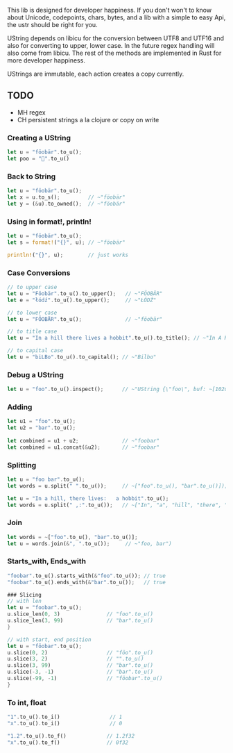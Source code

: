 
This lib is designed for developer happiness. If you don't won't to know about Unicode, codepoints, chars, bytes, and a lib with a simple to easy Api, the ustr should be right for you.

UString depends on libicu for the conversion between UTF8 and UTF16 and also for converting to upper, lower case.
In the future regex handling will also come from libicu. The rest of the methods are implemented in Rust for more developer happiness.

UStrings are immutable, each action creates a copy currently. 

## TODO
- MH regex
- CH persistent strings a la clojure or copy on write

### Creating a UString
```rust
let u = "föobär".to_u();
let poo = "💩".to_u()
```

### Back to String

```rust
let u = "föobär".to_u();
let x = u.to_s();         // ~"föobär"
let y = (&u).to_owned();  // ~"föobär"

```

### Using in format!, println!

```rust
let u = "föobär".to_u();
let s = format!("{}", u); // ~"föobär"

println!("{}", u);        // just works
```

### Case Conversions

```rust
// to upper case
let u = "Föobär".to_u().to_upper();   // ~"FÖOBÄR"
let e = "łódź".to_u().to_upper();     // ~"ŁÓDŹ"

// to lower case
let u = "FÖOBÄR".to_u();              // ~"föobär"

// to title case
let u = "In a hill there lives a hobbit".to_u().to_title(); // ~"In A Hill There Lives A Hobbit"

// to capital case
let u = "biLBo".to_u().to_capital(); // ~"Bilbo"
```

### Debug a UString
```rust
let u = "foo".to_u().inspect();      // ~"UString {\"foo\", buf: ~[102u16, 111u16, 111u16]}"
```


### Adding 
```rust
let u1 = "foo".to_u();
let u2 = "bar".to_u();
  
let combined = u1 + u2;              // ~"foobar"
let combined = u1.concat(&u2);       // ~"foobar"
```

### Splitting
```rust
let u = "foo bar".to_u();
let words = u.split(" ".to_u());     // ~["foo".to_u(), "bar".to_u()]);

let u = "In a hill, there lives:   a hobbit".to_u();
let words = u.split(" ,:".to_u());   // ~["In", "a", "hill", "there", "lives", "a", "hobbit"])
```

### Join
```rust
let words = ~["foo".to_u(), "bar".to_u()];
let u = words.join(&", ".to_u());     // ~"foo, bar")
```

### Starts_with, Ends_with

```rust
"foobar".to_u().starts_with(&"foo".to_u()); // true
"foobar".to_u().ends_with(&"bar".to_u());   // true

### Slicing
// with len
let u = "foobar".to_u();
u.slice_len(0, 3)               // "foo".to_u()
u.slice_len(3, 99)              // "bar".to_u()
}

// with start, end position
let u = "föobar".to_u();
u.slice(0, 2)                   // "föo".to_u()
u.slice(3, 2)                   // "".to_u()
u.slice(3, 99)                  // "bar".to_u()
u.slice(-3, -1)                 // "bar".to_u()
u.slice(-99, -1)                // "föobar".to_u()
}
```


### To int, float
```rust
"1".to_u().to_i()                // 1
"x".to_u().to_i()                // 0

"1.2".to_u().to_f()             // 1.2f32
"x".to_u().to_f()               // 0f32
```
